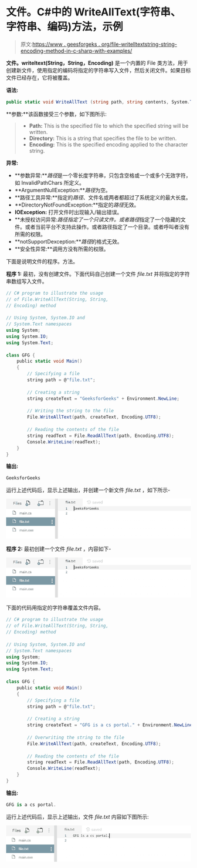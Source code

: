 # 文件。C#中的 WriteAllText(字符串、字符串、编码)方法，示例

> 原文:[https://www . geesforgeks . org/file-writelltextstring-string-encoding-method-in-c-sharp-with-examples/](https://www.geeksforgeeks.org/file-writealltextstring-string-encoding-method-in-c-sharp-with-examples/)

**文件。writeltext(String，String，Encoding)** 是一个内置的 File 类方法，用于创建新文件，使用指定的编码将指定的字符串写入文件，然后关闭文件。如果目标文件已经存在，它将被覆盖。

**语法:**

```cs
public static void WriteAllText (string path, string contents, System.Text.Encoding encoding);
```

**参数:**该函数接受三个参数，如下图所示:

> *   **Path:** This is the specified file to which the specified string will be written.
> *   **Directory:** This is a string that specifies the file to be written.
> *   **Encoding:** This is the specified encoding applied to the character string.

**异常:**

*   **参数异常:***路径*是一个零长度字符串，只包含空格或一个或多个无效字符，如 InvalidPathChars 所定义。
*   **ArgumentNullException:***路径*为空。
*   **路径工具异常:**指定的*路径*、文件名或两者都超过了系统定义的最大长度。
*   **DirectoryNotFoundException:**指定的*路径*无效。
*   **IOException:** 打开文件时出现输入/输出错误。
*   **未授权访问异常:***路径*指定了一个只读文件。或者*路径*指定了一个隐藏的文件。或者当前平台不支持此操作。或者路径指定了一个目录。或者呼叫者没有所需的权限。
*   **notSupportDexception:***路径*的格式无效。
*   **安全性异常:**调用方没有所需的权限。

下面是说明文件的程序。方法。

**程序 1:** 最初，没有创建文件。下面代码自己创建一个文件 *file.txt* 并将指定的字符串数组写入文件。

```cs
// C# program to illustrate the usage
// of File.WriteAllText(String, String,
// Encoding) method

// Using System, System.IO and
// System.Text namespaces
using System;
using System.IO;
using System.Text;

class GFG {
    public static void Main()
    {
        // Specifying a file
        string path = @"file.txt";

        // Creating a string
        string createText = "GeeksforGeeks" + Environment.NewLine;

        // Writing the string to the file
        File.WriteAllText(path, createText, Encoding.UTF8);

        // Reading the contents of the file
        string readText = File.ReadAllText(path, Encoding.UTF8);
        Console.WriteLine(readText);
    }
}
```

**输出:**

```cs
GeeksforGeeks

```

运行上述代码后，显示上述输出，并创建一个新文件 *file.txt* ，如下所示-

![file.txt](img/d2a0cf46f82a72b41a2fdc5d7a3848b6.png)

**程序 2:** 最初创建一个文件 *file.txt* ，内容如下-

![file.txt](img/d2a0cf46f82a72b41a2fdc5d7a3848b6.png)

下面的代码用指定的字符串覆盖文件内容。

```cs
// C# program to illustrate the usage
// of File.WriteAllText(String, String,
// Encoding) method

// Using System, System.IO and
// System.Text namespaces
using System;
using System.IO;
using System.Text;

class GFG {
    public static void Main()
    {
        // Specifying a file
        string path = @"file.txt";

        // Creating a string
        string createText = "GFG is a cs portal." + Environment.NewLine;

        // Overwriting the string to the file
        File.WriteAllText(path, createText, Encoding.UTF8);

        // Reading the contents of the file
        string readText = File.ReadAllText(path, Encoding.UTF8);
        Console.WriteLine(readText);
    }
}
```

**输出:**

```cs
GFG is a cs portal.

```

运行上述代码后，显示上述输出，文件 *file.txt* 内容如下图所示:

![file.txt](img/54353c657057c5a375c0427558af7455.png)
